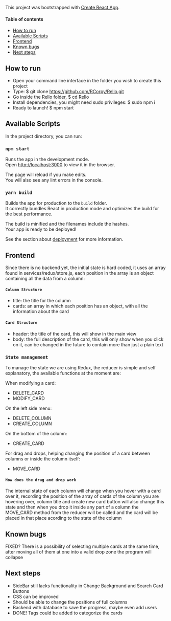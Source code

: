 This project was bootstrapped with [Create React App](https://github.com/facebook/create-react-app).

#### Table of contents

- [How to run](#How-to-run-)
- [Available Scripts](#Available-Scripts-)
- [Frontend](#Frontend-)
- [Known bugs](#Known-bugs-)
- [Next steps](#Next-steps-)

## How to run

- Open your command line interface in the folder you wish to create this project
- Type: $ git clone https://github.com/RCorpy/Rello.git
- Go inside the Rello folder, $ cd Rello
- Install dependencies, you might need sudo privileges: $ sudo npm i
- Ready to launch! $ npm start


## Available Scripts

In the project directory, you can run:

### `npm start`

Runs the app in the development mode.<br />
Open [http://localhost:3000](http://localhost:3000) to view it in the browser.

The page will reload if you make edits.<br />
You will also see any lint errors in the console.

### `yarn build`

Builds the app for production to the `build` folder.<br />
It correctly bundles React in production mode and optimizes the build for the best performance.

The build is minified and the filenames include the hashes.<br />
Your app is ready to be deployed!

See the section about [deployment](https://facebook.github.io/create-react-app/docs/deployment) for more information.


## Frontend

Since there is no backend yet, the initial state is hard coded, it uses an array found in services/redux/store.js, each position in the array is an object containing all the data from a column:

#### `Column Structure`
- title: the title for the column
- cards: an array in which each position has an object, with all the information about the card

#### `Card Structure`
- header: the title of the card, this will show in the main view
- body: the full description of the card, this will only show when you click on it, can be changed in the future to contain more than just a plain text

### `State management`

To manage the state we are using Redux, the reducer is simple and self explanatory, the available functions at the moment are:

When modifying a card:
- DELETE_CARD
- MODIFY_CARD

On the left side menu:
- DELETE_COLUMN
- CREATE_COLUMN

On the bottom of the column:
- CREATE_CARD

For drag and drops, helping changing the position of a card between columns or inside the column itself:
- MOVE_CARD

#### `How does the drag and drop work`

The internal state of each column will change when you hover with a card over it, recording the position of the array of cards of the column you are hovering over, column title and create new card button will also change this state and then when you drop it inside any part of a column the MOVE_CARD method from the reducer will be called and the card will be placed in that place acording to the state of the column

## Known bugs

FIXED? There is a possibility of selecting multiple cards at the same time, after moving all of them at one into a valid drop zone the program will collapse

## Next steps

- SideBar still lacks functionality in Change Background and Search Card Buttons
- CSS can be improved
- Should be able to change the positions of full columns
- Backend with database to save the progress, maybe even add users
- DONE! Tags could be added to categorize the cards